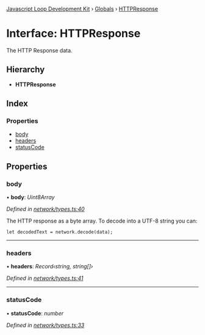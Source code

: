 [Javascript Loop Development Kit](../README.md) › [Globals](../globals.md) › [HTTPResponse](httpresponse.md)

# Interface: HTTPResponse

The HTTP Response data.

## Hierarchy

* **HTTPResponse**

## Index

### Properties

* [body](httpresponse.md#body)
* [headers](httpresponse.md#headers)
* [statusCode](httpresponse.md#statuscode)

## Properties

###  body

• **body**: *Uint8Array*

*Defined in [network/types.ts:40](https://github.com/open-olive/loop-development-kit/blob/ba5f0aac/ldk/javascript/src/network/types.ts#L40)*

The HTTP response as a byte array. To decode into a UTF-8 string you can:
```
let decodedText = network.decode(data);
```

___

###  headers

• **headers**: *Record‹string, string[]›*

*Defined in [network/types.ts:41](https://github.com/open-olive/loop-development-kit/blob/ba5f0aac/ldk/javascript/src/network/types.ts#L41)*

___

###  statusCode

• **statusCode**: *number*

*Defined in [network/types.ts:33](https://github.com/open-olive/loop-development-kit/blob/ba5f0aac/ldk/javascript/src/network/types.ts#L33)*
